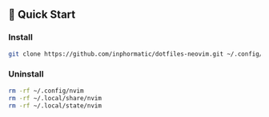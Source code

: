 ## 🚩 Quick Start

### Install

```bash
git clone https://github.com/inphormatic/dotfiles-neovim.git ~/.config/nvim && nvim
```

### Uninstall
```bash
rm -rf ~/.config/nvim
rm -rf ~/.local/share/nvim
rm -rf ~/.local/state/nvim
```

<br>
